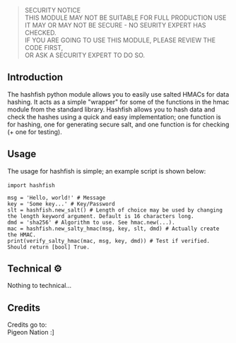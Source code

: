 > SECURITY NOTICE\
> THIS MODULE MAY NOT BE SUITABLE FOR FULL PRODUCTION USE\
> IT MAY OR MAY NOT BE SECURE - NO SEURITY EXPERT HAS CHECKED.\
> IF YOU ARE GOING TO USE THIS MODULE, PLEASE REVIEW THE CODE FIRST,\
> OR ASK A SECURITY EXPERT TO DO SO.

## Introduction

The hashfish python module allows you to easily use salted HMACs for data hashing. It acts as a simple "wrapper" for some of the functions in the hmac module from the standard library. Hashfish allows you to hash data and check the hashes using a quick and easy implementation; one function is for hashing, one for generating secure salt, and one function is for checking (+ one for testing).

## Usage

The usage for hashfish is simple; an example script is shown below: \
\
`import hashfish`\
`       `\
`msg = 'Hello, world!' # Message` \
`key = 'Some key...' # Key/Password ` \
`slt = hashfish.new_salt() # Length of choice may be used by changing the length keyword argument. Default is 16 characters long.` \
`dmd = 'sha256' # Algorithm to use. See hmac.new(...). ` \
`mac = hashfish.new_salty_hmac(msg, key, slt, dmd) # Actually create the HMAC.` \
`print(verify_salty_hmac(mac, msg, key, dmd)) # Test if verified. Should return [bool] True.` 

## Technical ⚙️

Nothing to technical...

## Credits

Credits go to: \
Pigeon Nation :]